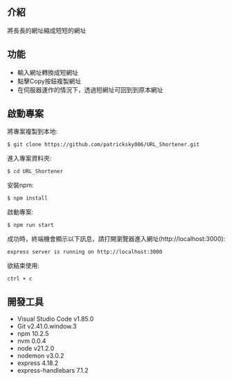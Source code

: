 ## 介紹

將長長的網址縮成短短的網址

## 功能

- 輸入網址轉換成短網址
- 點擊Copy按鈕複製網址
- 在伺服器運作的情況下，透過短網址可回到到原本網址

## 啟動專案

將專案複製到本地:
```
$ git clone https://github.com/patricksky006/URL_Shortener.git
```
進入專案資料夾:
```
$ cd URL_Shortener
```
安裝npm:
```
$ npm install
```
啟動專案:
```
$ npm run start
```

成功時，終端機會顯示以下訊息，請打開瀏覽器進入網址(http://localhost:3000):
```
express server is running on http://localhost:3000
```

欲結束使用:
```
ctrl + c
```

## 開發工具

* Visual Studio Code v1.85.0
* Git v2.41.0.window.3
* npm 10.2.5
* nvm 0.0.4
* node v21.2.0
* nodemon v3.0.2
* express 4.18.2
* express-handlebars 7.1.2

